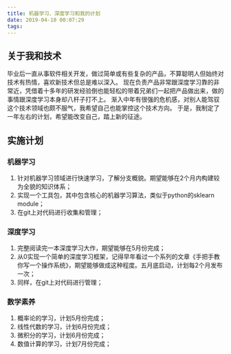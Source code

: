```yaml
---
title: 机器学习、深度学习和我的计划
date: 2019-04-10 00:07:29
tags:
---
```

## 关于我和技术
毕业后一直从事软件相关开发，做过简单或有些复杂的产品，不算聪明人但始终对技术有热情，喜欢新技术但总是难以深入。
现在负责产品非常跟深度学习靠的非常近，凭借着十多年的研发经验倒也能轻松的带着兄弟们一起把产品做出来，做的事情跟深度学习本身却八杆子打不上。
渐入中年有很强的危机感，对别人能驾驭这个技术领域也颇不服气，我希望自己也能掌控这个技术方向。
于是，我制定了一年左右的计划，希望能改变自己，踏上新的征途。

## 实施计划
### 机器学习
1. 针对机器学习领域进行快速学习，了解分支概貌。期望能够在2个月内构建较为全貌的知识体系；
2. 实现一个工具包，其中包含核心的机器学习算法，类似于python的sklearn module；
3. 在git上对代码进行收集和管理；

### 深度学习
1. 完整阅读完一本深度学习大作，期望能够在5月份完成；
2. 从0实现一个简单的深度学习框架，记得早年看过一个系列的文章《手把手教你写一个操作系统》，期望能够做成这种程度。五月底启动，计划每2个月发布一次；
3. 同样，在git上对代码进行管理；

### 数学素养
1. 概率论的学习，计划5月份完成；
2. 线性代数的学习，计划6月份完成；
3. 微积分的学习，计划6月份完成；
4. 数值计算的学习，计划7月份完成；

